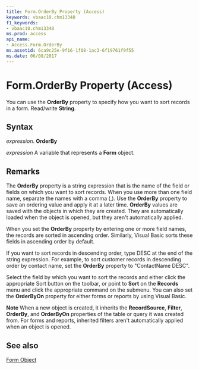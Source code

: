 ```yaml
---
title: Form.OrderBy Property (Access)
keywords: vbaac10.chm13348
f1_keywords:
- vbaac10.chm13348
ms.prod: access
api_name:
- Access.Form.OrderBy
ms.assetid: 6ca9c25e-9f16-1f08-1ac3-6f19761f9f55
ms.date: 06/08/2017
---
```



# Form.OrderBy Property (Access)

You can use the  **OrderBy** property to specify how you want to sort records in a form. Read/write **String**.


## Syntax

 _expression_. **OrderBy**

 _expression_ A variable that represents a **Form** object.


## Remarks

The  **OrderBy** property is a string expression that is the name of the field or fields on which you want to sort records. When you use more than one field name, separate the names with a comma (,). Use the **OrderBy** property to save an ordering value and apply it at a later time. **OrderBy** values are saved with the objects in which they are created. They are automatically loaded when the object is opened, but they aren't automatically applied.

When you set the  **OrderBy** property by entering one or more field names, the records are sorted in ascending order. Similarly, Visual Basic sorts these fields in ascending order by default.

If you want to sort records in descending order, type DESC at the end of the string expression. For example, to sort customer records in descending order by contact name, set the  **OrderBy** property to "ContactName DESC".

Select the field by which you want to sort the records and either click the appropriate Sort button on the toolbar, or point to  **Sort** on the **Records** menu and click the appropriate command on the submenu. You can also set the **OrderByOn** property for either forms or reports by using Visual Basic.


 **Note**  When a new object is created, it inherits the  **RecordSource**, **Filter**, **OrderBy**, and **OrderByOn** properties of the table or query it was created from. For forms and reports, inherited filters aren't automatically applied when an object is opened.


## See also


[Form Object](Access.Form.md)

